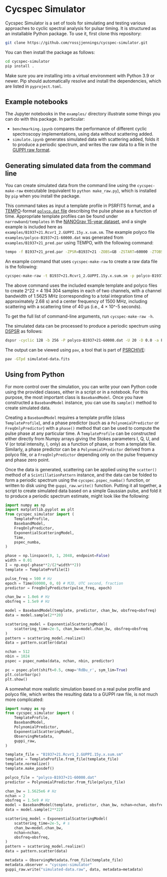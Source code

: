# Cycspec Simulator
Cycspec Simulator is a set of tools for simulating and testing various approaches to cyclic spectral analysis for pulsar timing. It is structured as an installable Python package. To use it, first clone this repository:
```bash
git clone https://github.com/rossjjennings/cycspec-simulator.git
```
You can then install the package as follows:
```bash
cd cycspec-simulator
pip install .
```
Make sure you are installing into a virtual environment with Python 3.9 or newer. Pip should automatically resolve and install the dependencies, which are listed in `pyproject.toml`.

## Example notebooks
The Jupyter notebooks in the `examples/` directory illustrate some things you can do with this package. In particular:
- `benchmarking.ipynb` compares the performance of different cyclic spectroscopy implementations, using data without scattering added.
- `simulate.ipynb` generates simulated data with scattering added, folds it to produce a periodic spectrum, and writes the raw data to a file in the [GUPPI raw format](https://www.cv.nrao.edu/~pdemores/GUPPI_Raw_Data_Format/).

## Generating simulated data from the command line
You can create simulated data from the command line using the `cycspec-make-raw` executable (equivalent to `python make_raw.py`), which is installed by `pip` when you install the package.

This command takes as input a template profile in PSRFITS format, and a [TEMPO](https://tempo.sourceforge.net/)-format [`polyco.dat` file](https://tempo.sourceforge.net/ref_man_sections/tz-polyco.txt) describing the pulse phase as a function of time. Appropriate template profiles can be found under `narrowband/templates` in the [NANOGrav 15-year dataset](https://doi.org/10.5281/zenodo.7967584), and a single example is included here as `examples/B1937+21.Rcvr1_2.GUPPI.15y.x.sum.sm`. The example polyco file `examples/polyco-B1937+21-60000.dat` was generated from `examples/B1937+21_pred.par` using TEMPO, with the following command:
```bash
tempo -f B1937+21_pred.par -ZPSR=B1937+21 -ZOBS=GB -ZSTART=60000 -ZTOBS=1H -ZFREQ=1500.78125 -ZOUT=polyco-B1937+21-60000.dat
```

An example command that uses `cycspec-make-raw` to create a raw data file is the following:
```bash
cycspec-make-raw -t B1937+21.Rcvr1_2.GUPPI.15y.x.sum.sm -p polyco-B1937+21-60000.dat -o B1937+21-test.raw -n 4194304 -c 2 -b 1.5625 -f 1500 -s 4e-5
```
The above command uses the included example template and polyco files to create 2^22 = 4 194 304 samples in each of two channels, with a channel bandwidth of 1.5625 MHz (corresponding to a total integration time of approximately 2.68 s) and a center frequency of 1500 MHz, including scattering with a scattering time of 40 μs (i.e., 4 × 10^-5 seconds).

To get the full list of command-line arguments, run `cycspec-make-raw -h`.

The simulated data can be processed to produce a periodic spectrum using [DSPSR](https://dspsr.sourceforge.net/) as follows:
```bash
dspsr -cyclic 128 -b 256 -P polyco-B1937+21-60000.dat -U 20 -D 0.0 -a PSRFITS -O simulated-data -e fits simulated-data.raw
```
The output can be viewed using `pav`, a tool that is part of [PSRCHIVE](https://psrchive.sourceforge.net/):
```bash
pav -GTpd simulated-data.fits
```

## Using from Python
For more control over the simulation, you can write your own Python code using the provided classes, either in a script or in a notebook. For this purpose, the most important class is `BasebandModel`. Once you have constructed a `BasebandModel` instance, you can use its `sample()` method to create simulated data.

Creating a `BasebandModel` requires a template profile (class `TemplateProfile`), and a phase predictor (such as a `PolynomialPredictor` or `FreqOnlyPredictor`) with a `phase()` method that can be used to compute the pulse phase at any particular time. A `TemplateProfile` can be constructed either directly from Numpy arrays giving the Stokes parameters I, Q, U, and V (or total intensity, I, only) as a function of phase, or from a template file. Similarly, a phase predictor can be a `PolynomialPredictor` derived from a polyco file, or a `FreqOnlyPredictor` depending only on the pulse frequency and phase zero point.

Once the data is generated, scattering can be applied using the `scatter()` method of a `ScintillationPattern` instance, and the data can be folded to form a periodic spectrum using the `cycspec.pspec_numba()` function, or written to disk using the `guppi_raw.write()` function. Putting it all together, a script to create simulated data based on a simple Gaussian pulse, and fold it to produce a periodic spectrum estimate, might look like the following:
```python
import numpy as np
import matplotlib.pyplot as plt
from cycspec_simulator import (
	TemplateProfile,
	BasebandModel,
	FreqOnlyPredictor,
	ExponentialScatteringModel,
	Time,
	pspec_numba,
)

phase = np.linspace(0, 1, 2048, endpoint=False)
width = 0.01
I = np.exp(-phase**2/(2*width**2))
template = TemplateProfile(I)

pulse_freq = 500 # Hz
epoch = Time(60000, 0, 0) # MJD, UTC second, fraction
predictor = FreqOnlyPredictor(pulse_freq, epoch)

chan_bw = 1.0e6 # Hz
obsfreq = 1.5e9 # Hz

model = BasebandModel(template, predictor, chan_bw, obsfreq=obsfreq)
data = model.sample(2**20)

scattering_model = ExponentialScatteringModel(
	scattering_time=2e-5, chan_bw=model.chan_bw, obsfreq=obsfreq
)
pattern = scattering_model.realize()
data = pattern.scatter(data)

nchan = 512
nbin = 1024
pspec = pspec_numba(data, nchan, nbin, predictor)

pc = pspec.plot(shift=0.5, cmap='RdBu_r', sym_lim=True)
plt.colorbar(pc)
plt.show()
```

A somewhat more realistic simulation based on a real pulse profile and polyco file, which writes the resulting data to a GUPPI raw file, is not much more complicated:
```python
import numpy as np
from cycspec_simulator import (
	TemplateProfile,
	BasebandModel,
	PolynomialPredictor,
	ExponentialScatteringModel,
	ObservingMetadata,
	guppi_raw,
)

template_file = "B1937+21.Rcvr1_2.GUPPI.15y.x.sum.sm"
template = TemplateProfile.from_file(template_file)
template.normalize()
template.make_posdef()

polyco_file = "polyco-B1937+21-60000.dat"
predictor = PolynomialPredictor.from_file(polyco_file)

chan_bw = 1.5625e6 # Hz
nchan = 2
obsfreq = 1.5e9 # Hz
model = BasebandModel(template, predictor, chan_bw, nchan=nchan, obsfreq=obsfreq)
data = model.sample(2**22)

scattering_model = ExponentialScatteringModel(
	scattering_time=2e-5, # s
	chan_bw=model.chan_bw,
	nchan=nchan,
	obsfreq=obsfreq,
)
pattern = scattering_model.realize()
data = pattern.scatter(data)

metadata = ObservingMetadata.from_file(template_file)
metadata.observer = "cycspec-simulator"
guppi_raw.write("simulated-data.raw", data, metadata=metadata)
```
